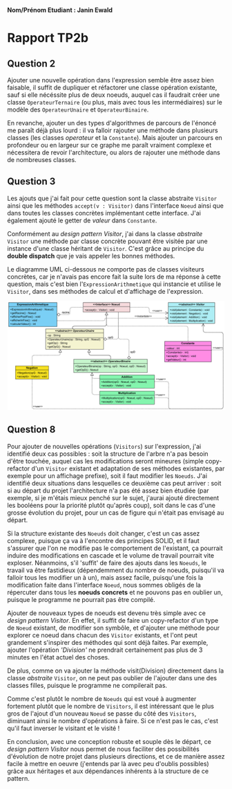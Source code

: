 **Nom/Prénom Etudiant : Janin Ewald**


# Rapport TP2b

## Question 2
Ajouter une nouvelle opération dans l'expression semble être assez bien faisable, il suffit de dupliquer et réfactorer une classe opération existante, sauf si elle nécéssite plus de deux noeuds, auquel cas il faudrait créer une classe `OperateurTernaire` (ou plus, mais avec tous les intermédiaires) sur le modèle des `OperateurUnaire` et `OperateurBinaire`. 

En revanche, ajouter un des types d'algorithmes de parcours de l'énoncé me paraît déjà plus lourd : il va falloir rajouter une méthode dans plusieurs classes (les classes _operateur_ et la `Constante`). Mais ajouter un parcours en profondeur ou en largeur sur ce graphe me paraît vraiment complexe et nécessitera de revoir l'architecture, ou alors de rajouter une méthode dans de nombreuses classes.

## Question 3
Les ajouts que j'ai fait pour cette question sont la classe abstraite `Visitor` ainsi que les méthodes `accept(v : Visitor)` dans l'interface `Noeud` ainsi que dans toutes les classes concrètes implémentant cette interface. J'ai également ajouté le getter de _valeur_ dans `Constante`.

Conformément au _design pattern Visitor_, j'ai dans la classe _abstraite_ `Visitor` une méthode par classe concrète pouvant être visitée par une instance d'une classe héritant de `Visitor`. C'est grâce au principe du **double dispatch** que je vais appeler les bonnes méthodes.

Le diagramme UML ci-dessous ne comporte pas de classes visiteurs concrètes, car je n'avais pas encore fait la suite lors de ma réponse à cette question, mais c'est bien l'`ExpressionArithmetique` qui instancie et utilise le `Visitor`, dans ses méthodes de calcul et d'affichage de l'expression.

![isi3-tp2-b-3](images/isi3-tp2-b-3.png)

## Question 8
Pour ajouter de nouvelles opérations (`Visitors`) sur l'expression, j'ai identifié deux cas possibles : soit la structure de l'arbre n'a pas besoin d'être touchée, auquel cas les modifications seront mineures (simple copy-refactor d'un `Visitor` existant et adaptation de ses méthodes existantes, par exemple pour un affichage prefixe), soit il faut modifier les `Noeuds`. J'ai identifié deux situations dans lesquelles ce deuxième cas peut arriver : soit si au départ du projet l'architecture n'a pas été assez bien étudiée (par exemple, si je m'étais mieux penché sur le sujet, j'aurai ajouté directement les booléens pour la priorité plutôt qu'après coup), soit dans le cas d'une grosse évolution du projet, pour un cas de figure qui n'était pas envisagé au départ.

Si la structure existante des `Noeuds` doit changer, c'est un cas assez complexe, puisque ça va à l'encontre des principes SOLID, et il faut s'assurer que l'on ne modifie pas le comportement de l'existant, ça pourrait induire des modifications en cascade et le volume de travail pourrait vite exploser. Néanmoins, s'il 'suffit' de faire des ajouts dans les `Noeuds`, le travail va être fastidieux (dépendemment du nombre de noeuds, puisqu'il va falloir tous les modifier un à un), mais assez facile, puisqu'une fois la modification faite dans l'interface `Noeud`, nous sommes obligés de la répercuter dans tous les **noeuds concrets** et ne pouvons pas en oublier un, puisque le programme ne pourrait pas être compilé.



Ajouter de nouveaux types de noeuds est devenu très simple avec ce _design pattern Visitor_. En effet, il suffit de faire un copy-refactor d'un type de `Noeud` existant, de modifier son symbôle, et d'ajouter une méthode pour explorer ce noeud dans chacun des `Visitor` existants, et l'ont peut grandement s'inspirer des méthodes qui sont déjà faites. Par exemple, ajouter l'opération _'Division'_ ne prendrait certainement pas plus de 3 minutes en l'état actuel des choses.

De plus, comme on va ajouter la méthode visit(Division) directement dans la classe _abstraite_ `Visitor`, on ne peut pas oublier de l'ajouter dans une des classes filles, puisque le programme ne compilerait pas.

Comme c'est plutôt le nombre de `Noeuds` qui est voué à augmenter fortement plutôt que le nombre de `Visitors`, il est intéressant que le plus gros de l'ajout d'un nouveau `Noeud` se passe du côté des `Visitors`, diminuant ainsi le nombre d'opérations à faire. Si ce n'est pas le cas, c'est qu'il faut inverser le visitant et le visité !


En conclusion, avec une conception robuste et souple dès le départ, ce _design pattern Visitor_ nous permet de nous faciliter des possibilités d'évolution de notre projet dans plusieurs directions, et ce de manière assez facile à mettre en oeuvre (j'entends par là avec peu d'oublis possibles) grâce aux héritages et aux dépendances inhérents à la structure de ce pattern.